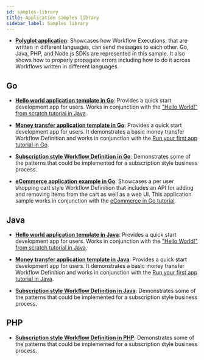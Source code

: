 ```yaml
---
id: samples-library
title: Application samples library
sidebar_label: Samples library
---
```


- [**Polyglot application**](https://github.com/temporalio/temporal-polyglot): Showcases how Workflow Executions, that are written in different languages, can send messages to each other.
  Go, Java, PHP, and Node.js SDKs are represented in this sample.
  It also shows how to properly propagate errors including how to do it across Workflows written in different languages.

## Go

- [**Hello world application template in Go**](https://github.com/temporalio/hello-world-project-template-go): Provides a quick start development app for users.
  Works in conjunction with the ["Hello World!" from scratch tutorial in Java](/docs/go/hello-world-tutorial).

- [**Money transfer application template in Go**](https://github.com/temporalio/money-transfer-project-template-go): Provides a quick start development app for users.
  It demonstrates a basic money transfer Workflow Definition and works in conjunction with the [Run your first app tutorial in Go](/docs/go/run-your-first-app-tutorial).

- [**Subscription style Workflow Definition in Go**](https://github.com/temporalio/subscription-workflow-project-template-go): Demonstrates some of the patterns that could be implemented for a subscription style business process.

- [**eCommerce application example in Go**](https://github.com/temporalio/temporal-ecommerce): Showcases a per user shopping cart style Workflow Definition that includes an API for adding and removing items from the cart as well as a web UI.
  This application sample works in conjunction with the [eCommerce in Go tutorial](/blog/tags/go-ecommerce-tutorial).

<!--SNIPSTART samples-go-readme-samples-directory {"enable_source_link": false, "enable_code_block": false}-->
<!--SNIPEND-->

## Java

- [**Hello world application template in Java**](https://github.com/temporalio/hello-world-project-template-java): Provides a quick start development app for users.
  Works in conjunction with the ["Hello World!" from scratch tutorial in Java](/docs/java/hello-world-tutorial).

- [**Money transfer application template in Java**](https://github.com/temporalio/money-transfer-project-template-java): Provides a quick start development app for users.
  It demonstrates a basic money transfer Workflow Definition and works in conjunction with the [Run your first app tutorial in Java](/docs/java/run-your-first-app-tutorial).

- [**Subscription style Workflow Definition in Java**](https://github.com/temporalio/subscription-workflow-project-template-java): Demonstrates some of the patterns that could be implemented for a subscription style business process.

<!--SNIPSTART samples-java-readme-samples-directory {"enable_source_link": false, "enable_code_block": false}-->
<!--SNIPEND-->

## PHP

- [**Subscription style Workflow Definition in PHP**](https://github.com/temporalio/subscription-workflow-project-template-php): Demonstrates some of the patterns that could be implemented for a subscription style business process.

<!--SNIPSTART samples-php-readme-samples-directory {"enable_source_link": false, "enable_code_block": false}-->
<!--SNIPEND-->
